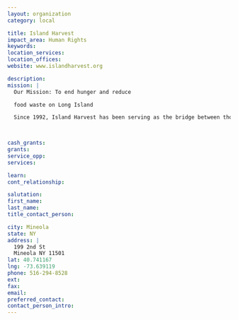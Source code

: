 ```yaml
---
layout: organization
category: local

title: Island Harvest
impact_area: Human Rights
keywords: 
location_services: 
location_offices: 
website: www.islandharvest.org

description: 
mission: |
  Our Mission: To end hunger and reduce

  food waste on Long Island

  Since 1992, Island Harvest has been serving as the bridge between those who have excess food and those who need it… a trained corps of dedicated volunteers rescues surplus food from commercial donors and collects canned and packaged foods from collection campaigns.

  

cash_grants: 
grants: 
service_opp: 
services: 

learn: 
cont_relationship: 

salutation: 
first_name: 
last_name: 
title_contact_person: 

city: Mineola
state: NY
address: |
  199 2nd St  
  Mineola NY 11501
lat: 40.741167
lng: -73.639119
phone: 516-294-8528
ext: 
fax: 
email: 
preferred_contact: 
contact_person_intro: 
---
```

